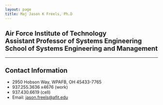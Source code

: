 ```yaml
---
layout: page
title: Maj Jason K Freels, Ph.D
---
```


## Air Force Institute of Technology<br>Assistant Professor of Systems Engineering<br>School of Systems Engineering and Management

****

## Contact Information
- 2950 Hobson Way, WPAFB, OH 45433-7765
- 937.255.3636 x4676 (work)
- 937.430.6619 (cell)
- Email: <jason.freels@afit.edu>